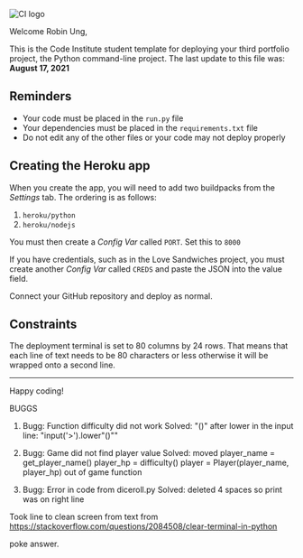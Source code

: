 ![CI logo](https://codeinstitute.s3.amazonaws.com/fullstack/ci_logo_small.png)

Welcome Robin Ung,

This is the Code Institute student template for deploying your third portfolio project, the Python command-line project. The last update to this file was: **August 17, 2021**

## Reminders

* Your code must be placed in the `run.py` file
* Your dependencies must be placed in the `requirements.txt` file
* Do not edit any of the other files or your code may not deploy properly

## Creating the Heroku app

When you create the app, you will need to add two buildpacks from the _Settings_ tab. The ordering is as follows:

1. `heroku/python`
2. `heroku/nodejs`

You must then create a _Config Var_ called `PORT`. Set this to `8000`

If you have credentials, such as in the Love Sandwiches project, you must create another _Config Var_ called `CREDS` and paste the JSON into the value field.

Connect your GitHub repository and deploy as normal.

## Constraints

The deployment terminal is set to 80 columns by 24 rows. That means that each line of text needs to be 80 characters or less otherwise it will be wrapped onto a second line.

-----
Happy coding!









BUGGS
1. Bugg: Function difficulty did not work
    Solved: "()" after lower in the input line: "input('>').lower"()""

2. Bugg: Game did not find player value
    Solved: moved player_name = get_player_name()
            player_hp = difficulty()
            player = Player(player_name, player_hp)
            out of game function

3. Bugg: Error in code from diceroll.py
    Solved: deleted 4 spaces so print was on right line



Took line to clean screen from text from 
https://stackoverflow.com/questions/2084508/clear-terminal-in-python

poke answer.